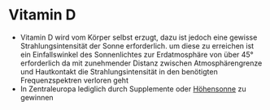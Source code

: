 # Vitamin D
- Vitamin D wird vom Körper selbst erzugt, dazu ist jedoch eine gewisse Strahlungsintensität der Sonne erforderlich. um diese zu erreichen ist ein Einfallswinkel des Sonnenlichtes zur Erdatmosphäre von über 45° erforderlich da mit zunehmender Distanz zwischen Atmosphärengrenze und Hautkontakt die Strahlungsintensität in den benötigten Frequenzspektren verloren geht
- In Zentraleuropa lediglich durch Supplemente oder [Höhensonne](../../../Glossar/Nützliche_Gerätschaften/Höhensonne.md) zu gewinnen